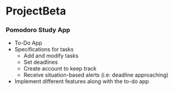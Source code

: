# ProjectBeta

### Pomodoro Study App

* To-Do App
* Specifications for tasks
  * Add and modify tasks
  * Set deadlines
  * Create account to keep track
  * Receive situation-based alerts (i.e: deadline approaching)
* Implement different features along with the to-do app
